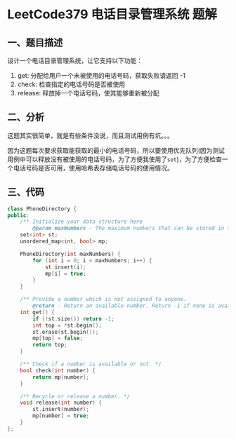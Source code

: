 # LeetCode379 电话目录管理系统 题解

## 一、题目描述

设计一个电话目录管理系统，让它支持以下功能：

1. get: 分配给用户一个未被使用的电话号码，获取失败请返回 -1
2. check: 检查指定的电话号码是否被使用
3. release: 释放掉一个电话号码，使其能够重新被分配



## 二、分析

这题其实很简单，就是有些条件没说，而且测试用例有坑。。。

因为这题每次要求获取能获取的最小的电话号码，所以要使用优先队列(因为测试用例中可以释放没有被使用的电话号码，为了方便我使用了`set`)，为了方便检查一个电话号码是否可用，使用哈希表存储电话号码的使用情况。



## 三、代码

```c++
class PhoneDirectory {
public:
    /** Initialize your data structure here
        @param maxNumbers - The maximum numbers that can be stored in the phone directory. */
    set<int> st;
    unordered_map<int, bool> mp;

    PhoneDirectory(int maxNumbers) {
        for (int i = 0; i < maxNumbers; i++) {
            st.insert(i);
            mp[i] = true;
        }
    }

    /** Provide a number which is not assigned to anyone.
        @return - Return an available number. Return -1 if none is available. */
    int get() {
        if (!st.size()) return -1;
        int top = *st.begin();
        st.erase(st.begin());
        mp[top] = false;
        return top;
    }

    /** Check if a number is available or not. */
    bool check(int number) {
        return mp[number];
    }

    /** Recycle or release a number. */
    void release(int number) {
        st.insert(number);
        mp[number] = true;
    }
};
```

